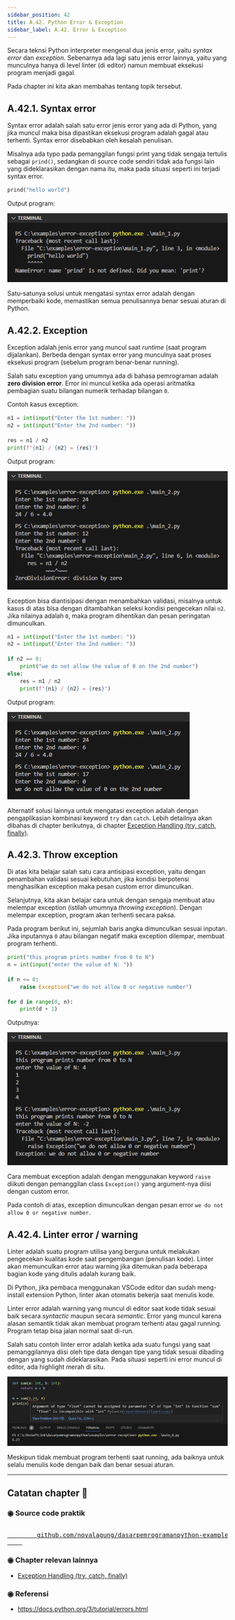 ```yaml
---
sidebar_position: 42
title: A.42. Python Error & Exception
sidebar_label: A.42. Error & Exception
---
```


Secara teknsi Python interpreter mengenal dua jenis error, yaitu *syntax error* dan *exception*. Sebenarnya ada lagi satu jenis error lainnya, yaitu yang munculnya hanya di level linter (di editor) namun membuat eksekusi program menjadi gagal.

Pada chapter ini kita akan membahas tentang topik tersebut.

## A.42.1. Syntax error

Syntax error adalah salah satu error jenis error yang ada di Python, yang jika muncul maka bisa dipastikan eksekusi program adalah gagal atau terhenti. Syntax error disebabkan oleh kesalah penulisan.

Misalnya ada typo pada pemanggilan fungsi print yang tidak sengaja tertulis sebagai `prind()`, sedangkan di source code sendiri tidak ada fungsi lain yang dideklarasikan dengan nama itu, maka pada situasi seperti ini terjadi syntax error.

```python
prind("hello world")
```

Output program:

![Python syntax error](img/error-exception-1.png)

Satu-satunya solusi untuk mengatasi syntax error adalah dengan memperbaiki kode, memastikan semua penulisannya benar sesuai aturan di Python.

## A.42.2. Exception

Exception adalah jenis error yang muncul saat *runtime* (saat program dijalankan). Berbeda dengan syntax error yang munculnya saat proses eksekusi program (sebelum program benar-benar running).

Salah satu exception yang umumnya ada di bahasa pemrograman adalah **zero division error**. Error ini muncul ketika ada operasi aritmatika pembagian suatu bilangan numerik terhadap bilangan `0`.

Contoh kasus exception:

```python
n1 = int(input("Enter the 1st number: "))
n2 = int(input("Enter the 2nd number: "))

res = n1 / n2
print(f"{n1} / {n2} = {res}")
```

Output program:

![Python exception](img/error-exception-2.png)

Exception bisa diantisipasi dengan menambahkan validasi, misalnya untuk kasus di atas bisa dengan ditambahkan seleksi kondisi pengecekan nilai `n2`. Jika nilainya adalah `0`, maka program dihentikan dan pesan peringatan dimunculkan.

```python
n1 = int(input("Enter the 1st number: "))
n2 = int(input("Enter the 2nd number: "))

if n2 == 0:
    print("we do not allow the value of 0 on the 2nd number")
else:
    res = n1 / n2
    print(f"{n1} / {n2} = {res}")
```

Output program:

![Python exception](img/error-exception-3.png)

Alternatif solusi lainnya untuk mengatasi exception adalah dengan pengaplikasian kombinasi keyword `try` dan `catch`. Lebih detailnya akan dibahas di chapter berikutnya, di chapter [Exception Handling (try, catch, finally)](#). 

## A.42.3. Throw exception

Di atas kita belajar salah satu cara antisipasi exception, yaitu dengan penambahan validasi sesuai kebutuhan, jika kondisi berpotensi menghasilkan exception maka pesan custom error dimunculkan.

Selanjutnya, kita akan belajar cara untuk dengan sengaja membuat atau melempar exception (istilah umumnya *throwing exception*). Dengan melempar exception, program akan terhenti secara paksa.

Pada program berikut ini, sejumlah baris angka dimunculkan sesuai inputan. Jika inputannya `0` atau bilangan negatif maka exception dilempar, membuat program terhenti.

```python
print("this program prints number from 0 to N")
n = int(input("enter the value of N: "))

if n <= 0:
    raise Exception("we do not allow 0 or negative number")

for d in range(0, n):
    print(d + 1)
```

Outputnya:

![Python exception](img/error-exception-4.png)

Cara membuat exception adalah dengan menggunakan keyword `raise` diikuti dengan pemanggilan class `Exception()` yang argument-nya diisi dengan custom error.

Pada contoh di atas, exception dimunculkan dengan pesan error `we do not allow 0 or negative number`. 

## A.42.4. Linter error / warning

Linter adalah suatu program utilisa yang berguna untuk melakukan pengecekan kualitas kode saat pengembangan (penulisan kode). Linter akan memunculkan error atau warning jika ditemukan pada beberapa bagian kode yang ditulis adalah kurang baik.

Di Python, jika pembaca menggunakan VSCode editor dan sudah meng-install extension Python, linter akan otomatis bekerja saat menulis kode.

Linter error adalah warning yang muncul di editor saat kode tidak sesuai baik secara *syntactic* maupun secara *semantic*. Error yang muncul karena alasan semantik tidak akan membuat program terhenti atau gagal running. Program tetap bisa jalan normal saat di-run.

Salah satu contoh linter error adalah ketika ada suatu fungsi yang saat pemanggilannya diisi oleh tipe data dengan tipe yang tidak sesuai dibading dengan yang sudah dideklarasikan. Pada situasi seperti ini error muncul di editor, ada highlight merah di situ.

![Python exception](img/error-exception-5.png)

Meskipun tidak membuat program terhenti saat running, ada baiknya untuk selalu menulis kode dengan baik dan benar sesuai aturan.

---

<div class="section-footnote">

## Catatan chapter 📑

### ◉ Source code praktik

<pre>
    <a href="https://github.com/novalagung/dasarpemrogramanpython-example/tree/master/error-exception">
        github.com/novalagung/dasarpemrogramanpython-example/../error-exception
    </a>
</pre>

### ◉ Chapter relevan lainnya

- [Exception Handling (try, catch, finally)](#)

### ◉ Referensi

- https://docs.python.org/3/tutorial/errors.html

</div>
